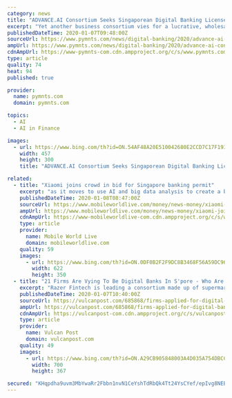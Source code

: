 ```yaml
---
category: news
title: "ADVANCE.AI Consortium Seeks Singaporean Digital Banking License"
excerpt: "Yet another business consortium vies for a lucrative, wholesale digital banking license, according to reports. Singapore’s FinTech firm ADVANCE.AI, Hong Kong’s financial services company Sheng Ye Capital and Singapore’s firm Phillip Capital are the most recent in a series of contenders for critical business permits in Singapore."
publishedDateTime: 2020-01-07T09:48:00Z
sourceUrl: https://www.pymnts.com/news/digital-banking/2020/advance-ai-consortium-seeks-singaporean-digital-banking-license/
ampUrl: https://www.pymnts.com/news/digital-banking/2020/advance-ai-consortium-seeks-singaporean-digital-banking-license/amp/
cdnAmpUrl: https://www-pymnts-com.cdn.ampproject.org/c/s/www.pymnts.com/news/digital-banking/2020/advance-ai-consortium-seeks-singaporean-digital-banking-license/amp/
type: article
quality: 74
heat: 94
published: true

provider:
  name: pymnts.com
  domain: pymnts.com

topics:
  - AI
  - AI in Finance

images:
  - url: https://www.bing.com/th?id=ON.54AF48A20E510042680E2CCD7C17F191
    width: 457
    height: 300
    title: "ADVANCE.AI Consortium Seeks Singaporean Digital Banking License"

related:
  - title: "Xiaomi joins crowd in bid for Singapore banking permit"
    excerpt: "as it moves to use AI and big data analysis to create a banking platform for small- and medium-sized enterprises. The company said its financial unit formed an alliance with AMTD Group, SP Group and Funding Societies, with the aim of leading innovation in Singapore’s fintech industry and accelerating financial inclusion. Hong Feng ..."
    publishedDateTime: 2020-01-08T08:47:00Z
    sourceUrl: https://www.mobileworldlive.com/money/news-money/xiaomi-joins-crowd-in-bid-for-singapore-banking-permit/
    ampUrl: https://www.mobileworldlive.com/money/news-money/xiaomi-joins-crowd-in-bid-for-singapore-banking-permit/amp/
    cdnAmpUrl: https://www-mobileworldlive-com.cdn.ampproject.org/c/s/www.mobileworldlive.com/money/news-money/xiaomi-joins-crowd-in-bid-for-singapore-banking-permit/amp/
    type: article
    provider:
      name: Mobile World Live
      domain: mobileworldlive.com
    quality: 59
    images:
      - url: https://www.bing.com/th?id=ON.0DF0B2F2F9DC8B3468F56A59DC9672BE
        width: 622
        height: 350
  - title: "21 Firms Are Vying To Be Digital Banks In S'pore - Who Are They And What Could They Offer?"
    excerpt: "Razer Fintech is leading a consortium made up of supermarket operator Sheng Shiong ... Sheng Ye Capital, Phillip Capital And Advance.AI Another applicant for a digital wholesale bank license is a consortium consisting of all Singapore-owned firms — supply chain finance company Sheng Ye Capital, financial conglomerate Phillip Capital, and ..."
    publishedDateTime: 2020-01-07T10:40:00Z
    sourceUrl: https://vulcanpost.com/685868/firms-applied-for-digital-bank-license-singapore/
    ampUrl: https://vulcanpost.com/685868/firms-applied-for-digital-bank-license-singapore/amp/
    cdnAmpUrl: https://vulcanpost-com.cdn.ampproject.org/c/s/vulcanpost.com/685868/firms-applied-for-digital-bank-license-singapore/amp/
    type: article
    provider:
      name: Vulcan Post
      domain: vulcanpost.com
    quality: 49
    images:
      - url: https://www.bing.com/th?id=ON.A29CB905848003A4D035A754DBCCA870
        width: 700
        height: 367

secured: "KHqpdha9uvm3MbYwaRr2Fbbn1nvN1CeYshTdRbQk4Tt24YsCYef/epIvg8NEBMY7I+Fx3BQxQVkeeYoz7EYnr1nQWUCV8oiC7fTey5oSKjjVadIjgrwOdBlXQUXNpNuNQFCBE/vwhNiYm9uGPMwfm3U1PLkXIuUcew9sM6/7Ec5qllQBulyBxPjvCM3EgEBv2UQdkH4byyDAWuxAe4cow0lOTrJVEj/+kbbcslCoYSbQbYhRM40i4ydm9S9sbQSJD5CbS77TTyt5QvZQrjIRfA==;pO75KAIHQQFvS5cs9taDsg=="
---
```


